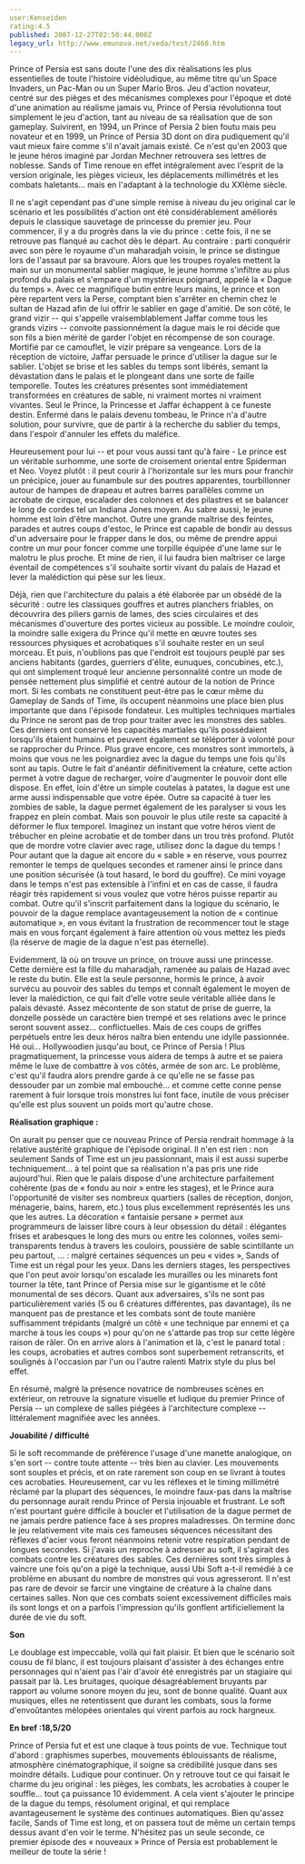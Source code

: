 ```yaml
---
user:Kenseiden
rating:4.5
published: 2007-12-27T02:50:44.000Z
legacy_url: http://www.emunova.net/veda/test/2460.htm
---
```

Prince of Persia est sans doute l'une des dix réalisations les plus essentielles de toute l'histoire vidéoludique, au même titre qu'un Space Invaders, un Pac-Man ou un Super Mario Bros. Jeu d'action novateur, centré sur des pièges et des mécanismes complexes pour l'époque et doté d'une animation au réalisme jamais vu, Prince of Persia révolutionna tout simplement le jeu d'action, tant au niveau de sa réalisation que de son gameplay. Suivirent, en 1994, un Prince of Persia 2 bien foutu mais peu novateur et en 1999, un Prince of Persia 3D dont on dira pudiquement qu'il vaut mieux faire comme s'il n'avait jamais existé. Ce n'est qu'en 2003 que le jeune héros imaginé par Jordan Mechner retrouvera ses lettres de noblesse. Sands of Time renoue en effet intégralement avec l'esprit de la version originale, les pièges vicieux, les déplacements millimétrés et les combats haletants... mais en l'adaptant à la technologie du XXIème siècle.  

  

Il ne s'agit cependant pas d'une simple remise à niveau du jeu original car le scénario et les possibilités d'action ont été considérablement améliorés depuis le classique sauvetage de princesse du premier jeu. Pour commencer, il y a du progrès dans la vie du prince : cette fois, il ne se retrouve pas flanqué au cachot dès le départ. Au contraire : parti conquérir avec son père le royaume d'un maharadjah voisin, le prince se distingue lors de l'assaut par sa bravoure. Alors que les troupes royales mettent la main sur un monumental sablier magique, le jeune homme s'infiltre au plus profond du palais et s'empare d'un mystérieux poignard, appelé la « Dague du temps ». Avec ce magnifique butin entre leurs mains, le prince et son père repartent vers la Perse, comptant bien s'arrêter en chemin chez le sultan de Hazad afin de lui offrir le sablier en gage d'amitié. De son côté, le grand vizir -- qui s'appelle vraisemblablement Jaffar comme tous les grands vizirs -- convoite passionnément la dague mais le roi décide que son fils a bien mérité de garder l'objet en récompense de son courage. Mortifié par ce camouflet, le vizir prépare sa vengeance. Lors de la réception de victoire, Jaffar persuade le prince d'utiliser la dague sur le sablier. L'objet se brise et les sables du temps sont libérés, semant la dévastation dans le palais et le plongeant dans une sorte de faille temporelle. Toutes les créatures présentes sont immédiatement transformées en créatures de sable, ni vraiment mortes ni vraiment vivantes. Seul le Prince, la Princesse et Jaffar échappent à ce funeste destin. Enfermé dans le palais devenu tombeau, le Prince n'a d'autre solution, pour survivre, que de partir à la recherche du sablier du temps, dans l'espoir d'annuler les effets du maléfice.  

  

Heureusement pour lui -- et pour vous aussi tant qu'à faire - Le prince est un véritable surhomme, une sorte de croisement oriental entre Spiderman et Neo. Voyez plutôt : il peut courir à l'horizontale sur les murs pour franchir un précipice, jouer au funambule sur des poutres apparentes, tourbillonner autour de hampes de drapeau et autres barres parallèles comme un acrobate de cirque, escalader des colonnes et des pilastres et se balancer le long de cordes tel un Indiana Jones moyen. Au sabre aussi, le jeune homme est loin d'être manchot. Outre une grande maîtrise des feintes, parades et autres coups d'estoc, le Prince est capable de bondir au dessus d'un adversaire pour le frapper dans le dos, ou même de prendre appui contre un mur pour foncer comme une torpille équipée d'une lame sur le malotru le plus proche. Et mine de rien, il lui faudra bien maîtriser ce large éventail de compétences s'il souhaite sortir vivant du palais de Hazad et lever la malédiction qui pèse sur les lieux.  

  

Déjà, rien que l'architecture du palais a été élaborée par un obsédé de la sécurité : outre les classiques gouffres et autres planchers friables, on découvrira des piliers garnis de lames, des scies circulaires et des mécanismes d'ouverture des portes vicieux au possible. Le moindre couloir, la moindre salle exigera du Prince qu'il mette en œuvre toutes ses ressources physiques et acrobatiques s'il souhaite rester en un seul morceau. Et puis, n'oublions pas que l'endroit est toujours peuplé par ses anciens habitants (gardes, guerriers d'élite, eunuques, concubines, etc.), qui ont simplement troqué leur ancienne personnalité contre un mode de pensée nettement plus simplifié et centré autour de la notion de Prince mort. Si les combats ne constituent peut-être pas le cœur même du Gameplay de Sands of Time, ils occupent néanmoins une place bien plus importante que dans l'épisode fondateur. Les multiples techniques martiales du Prince ne seront pas de trop pour traiter avec les monstres des sables. Ces derniers ont conservé les capacités martiales qu'ils possédaient lorsqu'ils étaient humains et peuvent également se téléporter à volonté pour se rapprocher du Prince. Plus grave encore, ces monstres sont immortels, à moins que vous ne les poignardiez avec la dague du temps une fois qu'ils sont au tapis. Outre le fait d'anéantir définitivement la créature, cette action permet à votre dague de recharger, voire d'augmenter le pouvoir dont elle dispose. En effet, loin d'être un simple coutelas à patates, la dague est une arme aussi indispensable que votre épée. Outre sa capacité à tuer les zombies de sable, la dague permet également de les paralyser si vous les frappez en plein combat. Mais son pouvoir le plus utile reste sa capacité à déformer le flux temporel. Imaginez un instant que votre héros vient de trébucher en pleine acrobatie et de tomber dans un trou très profond. Plutôt que de mordre votre clavier avec rage, utilisez donc la dague du temps ! Pour autant que la dague ait encore du « sable » en réserve, vous pourrez remonter le temps de quelques secondes et ramener ainsi le prince dans une position sécurisée (à tout hasard, le bord du gouffre). Ce mini voyage dans le temps n'est pas extensible à l'infini et en cas de casse, il faudra réagir très rapidement si vous voulez que votre héros puisse repartir au combat. Outre qu'il s'inscrit parfaitement dans la logique du scénario, le pouvoir de la dague remplace avantageusement la notion de « continue automatique », en vous évitant la frustration de recommencer tout le stage mais en vous forçant également à faire attention où vous mettez les pieds (la réserve de magie de la dague n'est pas éternelle).  

  

Evidemment, là où on trouve un prince, on trouve aussi une princesse. Cette dernière est la fille du maharadjah, ramenée au palais de Hazad avec le reste du butin. Elle est la seule personne, hormis le prince, à avoir survécu au pouvoir des sables du temps et connaît également le moyen de lever la malédiction, ce qui fait d'elle votre seule véritable alliée dans le palais dévasté. Assez mécontente de son statut de prise de guerre, la donzelle possède un caractère bien trempé et ses relations avec le prince seront souvent assez... conflictuelles. Mais de ces coups de griffes perpétuels entre les deux héros naîtra bien entendu une idylle passionnée. Hé oui... Hollywoodien jusqu'au bout, ce Prince of Persia ! Plus pragmatiquement, la princesse vous aidera de temps à autre et se paiera même le luxe de combattre à vos côtés, armée de son arc. Le problème, c'est qu'il faudra alors prendre garde à ce qu'elle ne se fasse pas dessouder par un zombie mal embouché... et comme cette conne pense rarement à fuir lorsque trois monstres lui font face, inutile de vous préciser qu'elle est plus souvent un poids mort qu'autre chose.  

  

  

**Réalisation graphique :**  

On aurait pu penser que ce nouveau Prince of Persia rendrait hommage à la relative austérité graphique de l'épisode original. Il n'en est rien : non seulement Sands of Time est un jeu passionnant, mais il est aussi superbe techniquement... à tel point que sa réalisation n'a pas pris une ride aujourd'hui. Rien que le palais dispose d'une architecture parfaitement cohérente (pas de « fondu au noir » entre les stages), et le Prince aura l'opportunité de visiter ses nombreux quartiers (salles de réception, donjon, ménagerie, bains, harem, etc.) tous plus excellemment représentés les uns que les autres. La décoration « fantaisie persane » permet aux programmeurs de laisser libre cours à leur obsession du détail : élégantes frises et arabesques le long des murs ou entre les colonnes, voiles semi-transparents tendus à travers les couloirs, poussière de sable scintillante un peu partout, ... : malgré certaines séquences un peu « vides », Sands of Time est un régal pour les yeux. Dans les derniers stages, les perspectives que l'on peut avoir lorsqu'on escalade les murailles ou les minarets font tourner la tête, tant Prince of Persia mise sur le gigantisme et le côté monumental de ses décors. Quant aux adversaires, s'ils ne sont pas particulièrement variés (5 ou 6 créatures différentes, pas davantage), ils ne manquent pas de prestance et les combats sont de toute manière suffisamment trépidants (malgré un côté « une technique par ennemi et ça marche à tous les coups ») pour qu'on ne s'attarde pas trop sur cette légère raison de râler. On en arrive alors à l'animation et là, c'est le panard total : les coups, acrobaties et autres combos sont superbement retranscrits, et soulignés à l'occasion par l'un ou l'autre ralenti Matrix style du plus bel effet.  

En résumé, malgré la présence novatrice de nombreuses scènes en extérieur, on retrouve la signature visuelle et ludique du premier Prince of Persia -- un complexe de salles piégées à l'architecture complexe -- littéralement magnifiée avec les années.  

  

**Jouabilité / difficulté**  

Si le soft recommande de préférence l'usage d'une manette analogique, on s'en sort -- contre toute attente -- très bien au clavier. Les mouvements sont souples et précis, et on rate rarement son coup en se livrant à toutes ces acrobaties. Heureusement, car vu les réflexes et le timing millimétré réclamé par la plupart des séquences, le moindre faux-pas dans la maîtrise du personnage aurait rendu Prince of Persia injouable et frustrant. Le soft n'est pourtant guère difficile à boucler et l'utilisation de la dague permet de ne jamais perdre patience face à ses propres maladresses. On termine donc le jeu relativement vite mais ces fameuses séquences nécessitant des réflexes d'acier vous feront néanmoins retenir votre respiration pendant de longues secondes. Si j'avais un reproche à adresser au soft, il s'agirait des combats contre les créatures des sables. Ces dernières sont très simples à vaincre une fois qu'on a pigé la technique, aussi Ubi Soft a-t-il remédié à ce problème en abusant du nombre de monstres qui vous agresseront. Il n'est pas rare de devoir se farcir une vingtaine de créature à la chaîne dans certaines salles. Non que ces combats soient excessivement difficiles mais ils sont longs et on a parfois l'impression qu'ils gonflent artificiellement la durée de vie du soft.  

  

**Son**  

Le doublage est impeccable, voilà qui fait plaisir. Et bien que le scénario soit cousu de fil blanc, il est toujours plaisant d'assister à des échanges entre personnages qui n'aient pas l'air d'avoir été enregistrés par un stagiaire qui passait par là. Les bruitages, quoique désagréablement bruyants par rapport au volume sonore moyen du jeu, sont de bonne qualité. Quant aux musiques, elles ne retentissent que durant les combats, sous la forme d'envoûtantes mélopées orientales qui virent parfois au rock hargneux.  

  

**En bref :18,5/20**  

Prince of Persia fut et est une claque à tous points de vue. Technique tout d'abord : graphismes superbes, mouvements éblouissants de réalisme, atmosphère cinématographique, il soigne sa crédibilité jusque dans ses moindre détails. Ludique pour continuer. On y retrouve tout ce qui faisait le charme du jeu original : les pièges, les combats, les acrobaties à couper le souffle... tout ça puissance 10 évidemment. A cela vient s'ajouter le principe de la dague du temps, résolument original, et qui remplace avantageusement le système des continues automatiques. Bien qu'assez facile, Sands of Time est long, et on passera tout de même un certain temps dessus avant d'en voir le terme. N'hésitez pas un seule seconde, ce premier épisode des « nouveaux » Prince of Persia est probablement le meilleur de toute la série !